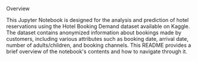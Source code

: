 Overview

This Jupyter Notebook is designed for the analysis and prediction of hotel reservations using the Hotel Booking Demand dataset available on Kaggle. The dataset contains anonymized information about bookings made by customers, including various attributes such as booking date, arrival date, number of adults/children, and booking channels. This README provides a brief overview of the notebook's contents and how to navigate through it.
